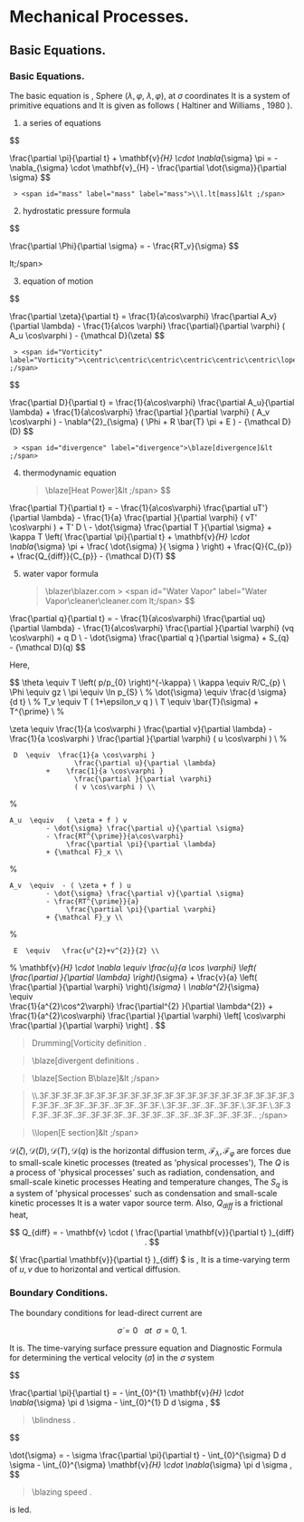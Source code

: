 # Mechanical Processes.

## Basic Equations.

### Basic Equations.

The basic equation is ,
Sphere ($\lambda,\varphi$, $\lambda,\varphi$), at $\sigma$ coordinates It is a system of primitive equations and
It is given as follows ( Haltiner and Williams , 1980 ).

1. a series of equations
     
$$
  
  \frac{\partial \pi}{\partial t} 
    + \mathbf{v}_{H} \cdot \nabla_{\sigma} \pi
     =  - \nabla_{\sigma} \cdot \mathbf{v}_{H} 
          - \frac{\partial \dot{\sigma}}{\partial \sigma}
$$

     > <span id="mass" label="mass" label="mass">\\l.lt[mass]&lt ;/span>

2. hydrostatic pressure formula
     
$$

  \frac{\partial \Phi}{\partial \sigma} = - \frac{RT_v}{\sigma} 
$$

  lt;/span>

3. equation of motion
     
$$
  
  \frac{\partial \zeta}{\partial t} 
     =   \frac{1}{a\cos\varphi}
            \frac{\partial A_v}{\partial \lambda}
          - \frac{1}{a\cos \varphi}
            \frac{\partial}{\partial \varphi} ( A_u \cos\varphi )
          - {\mathcal D}(\zeta) 
$$

     > <span id="Vorticity" label="Vorticity">\centric\centric\centric\centric\centric\centric\lopen}&lt ;/span>
     
$$
  
  \frac{\partial D}{\partial t} 
     =    \frac{1}{a\cos\varphi}
            \frac{\partial A_u}{\partial \lambda}
          + \frac{1}{a\cos\varphi}
            \frac{\partial }{\partial \varphi} ( A_v \cos\varphi )
          - \nabla^{2}_{\sigma}
           ( \Phi + R \bar{T} \pi + E ) 
          - {\mathcal D}(D) 
$$

     > <span id="divergence" label="divergence">\blaze[divergence]&lt ;/span>

4. thermodynamic equation
     
     > <span id="Heat Power" label="Heat Power">\blaze[Heat Power]&lt ;/span>
$$

  \frac{\partial T}{\partial t}
     =  - \frac{1}{a\cos\varphi}
               \frac{\partial uT'}{\partial \lambda}
          - \frac{1}{a}
               \frac{\partial }{\partial \varphi} ( vT' \cos\varphi )
          + T' D  \\
        - \dot{\sigma} 
              \frac{\partial T }{\partial \sigma}
          + \kappa T \left( \frac{\partial \pi}{\partial t}
                            + \mathbf{v}_{H} \cdot \nabla_{\sigma} \pi 
                            + \frac{ \dot{\sigma} }{ \sigma } 
                     \right)
          + \frac{Q}{C_{p}}
          + \frac{Q_{diff}}{C_{p}}
          - {\mathcal D}(T) 
$$
 


5. water vapor formula
     
     > <span id="Water Vapor" label="Water Vapor">\blazer\blazer.com > <span id="Water Vapor" label="Water Vapor\cleaner\cleaner\.com lt;/span>
$$

  \frac{\partial q}{\partial t}
   =  - \frac{1}{a\cos\varphi}
               \frac{\partial uq}{\partial \lambda}
          - \frac{1}{a\cos\varphi}
               \frac{\partial }{\partial \varphi} (vq \cos\varphi)
          + q D  \\
        - \dot{\sigma} \frac{\partial q }{\partial \sigma}
          + S_{q}
          - {\mathcal D}(q) 
$$
 


Here,

$$
\theta  \equiv  T \left( p/p_{0} \right)^{-\kappa} \\
\kappa  \equiv  R/C_{p} \\
  \Phi  \equiv  gz \\
   \pi  \equiv  \ln p_{S} \\
%
 \dot{\sigma}  \equiv   \frac{d \sigma}{d t} \\
%
     T_v  \equiv  T ( 1+\epsilon_v q ) \\
     T  \equiv   \bar{T}(\sigma) + T^{\prime} \\
%

 \zeta  \equiv  \frac{1}{a \cos\varphi }
                    \frac{\partial v}{\partial \lambda} 
             -    \frac{1}{a \cos\varphi }
                    \frac{\partial }{\partial \varphi}
                    ( u \cos\varphi ) \\
%

     D  \equiv  \frac{1}{a \cos\varphi }
                    \frac{\partial u}{\partial \lambda} 
             +    \frac{1}{a \cos\varphi }
                    \frac{\partial }{\partial \varphi}
                    ( v \cos\varphi ) \\
%

    A_u  \equiv   ( \zeta + f ) v
             - \dot{\sigma} \frac{\partial u}{\partial \sigma} 
             - \frac{RT^{\prime}}{a\cos\varphi} 
                  \frac{\partial \pi}{\partial \lambda} 
             + {\mathcal F}_x \\
%

    A_v  \equiv  - ( \zeta + f ) u
             - \dot{\sigma} \frac{\partial v}{\partial \sigma} 
             - \frac{RT^{\prime}}{a}
                  \frac{\partial \pi}{\partial \varphi} 
             + {\mathcal F}_y \\
%

     E  \equiv   \frac{u^{2}+v^{2}}{2} \\
%
 \mathbf{v}_{H} \cdot \nabla
        \equiv  \frac{u}{a \cos \varphi} 
         \left( \frac{\partial }{\partial \lambda} \right)_{\sigma}
     + \frac{v}{a}
         \left( \frac{\partial }{\partial \varphi} \right)_{\sigma} 
            \\
  \nabla^{2}_{\sigma}  
        \equiv  
               \frac{1}{a^{2}\cos^2\varphi} 
                 \frac{\partial^{2} }{\partial \lambda^{2}} 
             + \frac{1}{a^{2}\cos\varphi} 
                 \frac{\partial }{\partial \varphi}
                 \left[ \cos\varphi
                       \frac{\partial }{\partial \varphi} \right]  .
$$
 
 
 
 
 
 
 
> <span id="Vorticity definition" label="Vorticity definition">Drumming[Vorticity definition </span>.
 
> <span id="divergent definitions" label="divergent definitions">\blaze[divergent definitions </span>.
 
> <span id="Section B" label="Section B" label="Section B" >\blaze[Section B\blaze]&lt ;/span>
 
> <span id="Section A" label="Section A" label="Section A">\\\\\.3F\.3F\.3F\.3F\.3F\.3F\.3F\.3F\.3F\.3F\.3F\.3F\.3F\.3F\.3F.3F\.3F\.3F.3F.3F\.3F.3F.3F\.3F.3F.\.3F.3F.\.3F.3F.\.3F.3F.\.3F.3F.\\.3F.3F.\.3F.\.3F.\.3F.3F.\\.3F.3F.\\.3F.3F.3F.\.3F.3F.\.3F.\.3F.3F.3F.\.3F.\.3F.3F.\.3F.\.3F.\.3F.3F.\.3F.\.3F.3F.\. ;/span>
 
> <span id="Section E" label="Section E" label="Section E.">\\\lopen[E section]&lt ;/span>
 
 


${\mathcal D}(\zeta), {\mathcal D}(D), {\mathcal D}(T), {\mathcal D}(q)$
is the horizontal diffusion term,
${\mathcal F}_\lambda, {\mathcal F}_\varphi$
are forces due to small-scale kinetic processes (treated as 'physical processes'),
The $Q$ is a process of 'physical processes' such as radiation, condensation, and small-scale kinetic processes
Heating and temperature changes,
The $S_q$ is a system of 'physical processes' such as condensation and small-scale kinetic processes
It is a water vapor source term.
Also, $Q_{diff}$ is a frictional heat,

$$
  Q_{diff}
 = - \mathbf{v} \cdot  ( \frac{\partial \mathbf{v}}{\partial t} )_{diff} .
$$


$( \frac{\partial \mathbf{v}}{\partial t} )_{diff} $ is ,
It is a time-varying term of $u,v$ due to horizontal and vertical diffusion.

### Boundary Conditions.

The boundary conditions for lead-direct current are

$$
  \dot{\sigma} = 0  \ \ \ at \ \ \sigma = 0 , \ 1 .
$$


It is. 
The time-varying surface pressure equation and
Diagnostic Formula for determining the vertical velocity ($\dot{\sigma}$) in the $\sigma$ system

$$
   
   \frac{\partial \pi}{\partial t}
   = - \int_{0}^{1} \mathbf{v}_{H} \cdot \nabla_{\sigma} \pi d \sigma
     - \int_{0}^{1} D  d \sigma ,
$$

> <span id="barometric pressure trend" label="barometric trend">\blindness </span>.

$$
   
   \dot{\sigma} 
   = - \sigma 
     \frac{\partial \pi}{\partial t}
     - \int_{0}^{\sigma} D d \sigma
     - \int_{0}^{\sigma} 
         \mathbf{v}_{H} \cdot \nabla_{\sigma} \pi d \sigma ,
$$

> <span id="vertical speed" label="vertical speed">\blazing speed </span>.

is led.

